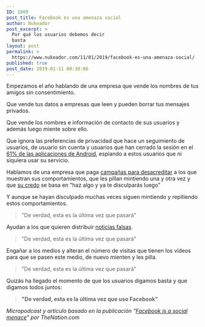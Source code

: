 ```yaml
---
ID: 1809
post_title: Facebook es una amenaza social
author: Nukeador
post_excerpt: >
  Por qué los usuarios debemos decir
  basta
layout: post
permalink: >
  https://www.nukeador.com/11/01/2019/facebook-es-una-amenaza-social/
published: true
post_date: 2019-01-11 00:30:06
---
```

<p><script async="" src="https://telegram.org/js/telegram-widget.js?5" data-telegram-post="rincontionuke/44" data-width="100%"></script></p>

<!-- wp:paragraph -->
<p>Empezamos el año hablando de una empresa que vende los nombres de tus amigos sin consentimiento.</p>
<!-- /wp:paragraph -->

<!-- wp:paragraph -->
<p>Que vende tus datos a empresas que leen y pueden borrar tus mensajes privados.</p>
<!-- /wp:paragraph -->

<!-- wp:paragraph -->
<p>Que vende los nombres e información de contacto de sus usuarios y además luego miente sobre ello.</p>
<!-- /wp:paragraph -->

<!-- wp:paragraph -->
<p>Que ignora las preferencias de privacidad que hace un seguimiento de usuarios, de usuario sin cuenta y usuarios que han cerrado la sesión en el <a href="https://privacyinternational.org/report/2647/how-apps-android-share-data-facebook-report">61% de las aplicaciones de Android</a>, espiando a estos usuarios que ni siquiera usar su servicio.</p>
<!-- /wp:paragraph -->

<!-- wp:paragraph -->
<p>Hablamos de una empresa que paga <a href="https://www.nytimes.com/2018/11/14/technology/facebook-data-russia-election-racism.html">campañas para desacreditar</a> a los que muestran sus comportamientos, que les pillan mintiendo una y otra vez y que <a href="https://www.pbs.org/wgbh/frontline/film/facebook-dilemma/transcript/">su credo</a> se basa en "haz algo y ya te disculparás luego"</p>
<!-- /wp:paragraph -->

<!-- wp:paragraph -->
<p>Y aunque se hayan disculpado muchas veces siguen mintiendo y repitiendo estos comportamientos.</p>
<!-- /wp:paragraph -->

<!-- wp:quote -->
<blockquote class="wp-block-quote"><p>"De verdad, esta es la última vez que pasará"</p></blockquote>
<!-- /wp:quote -->

<!-- wp:paragraph -->
<p>Ayudan a los que quieren distribuir <a href="https://www.wsj.com/articles/facebooks-lonely-conservative-takes-on-a-power-position-11545570000">noticias falsas</a>.</p>
<!-- /wp:paragraph -->

<!-- wp:quote -->
<blockquote class="wp-block-quote"><p>"De verdad, esta es la última vez que pasará"</p></blockquote>
<!-- /wp:quote -->

<!-- wp:paragraph -->
<p>Engañar a los medios y alteran el número de visitas que tienen los vídeos para que se pasen este medio, de nuevo mienten y les pilla.</p>
<!-- /wp:paragraph -->

<!-- wp:quote -->
<blockquote class="wp-block-quote"><p>"De verdad, esta es la última vez que pasará"</p></blockquote>
<!-- /wp:quote -->

<!-- wp:paragraph -->
<p>Quizás ha llegado el momento de que los usuarios digamos basta y que digamos todos juntos:</p>
<!-- /wp:paragraph -->

<!-- wp:quote -->
<blockquote class="wp-block-quote"><p><strong>"De verdad, esta es la última vez que uso Facebook"</strong></p></blockquote>
<!-- /wp:quote -->

<!-- wp:paragraph -->
<p><em>Micropodcast y artículo basado en la publicación "</em><a data-external="true" href="https://www.thenation.com/article/facebook-spies-alterman/"><em>Facebook is a social menace</em></a><em>" por TheNation.com</em><br></p>
<!-- /wp:paragraph -->